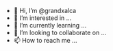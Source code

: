 - 👋 Hi, I’m @grandxalca
- 👀 I’m interested in ...
- 🌱 I’m currently learning ...
- 💞️ I’m looking to collaborate on ...
- 📫 How to reach me ...

<!---
grandxalca/grandxalca is a ✨ special ✨ repository because its `README.md` (this file) appears on your GitHub profile.
You can click the Preview link to take a look at your changes.
--->
